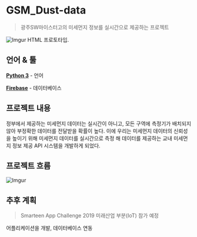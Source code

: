 # GSM_Dust-data
> 광주SW마이스터고의 미세먼지 정보를 실시간으로 제공하는 프로젝트

![Imgur](https://i.imgur.com/a94GGQh.png)
HTML 프로토타입.

## 언어 & 툴
[**Python 3**](https://www.python.org/) - 언어

[**Firebase**](https://firebase.google.com) - 데이터베이스

## 프로젝트 내용
정부에서 제공하는 미세먼지 데이터는 실시간이 아니고, 모든 구역에 측정기가 배치되지 않아 부정확한 데이터를 전달받을 확률이 높다. 이에 우리는 미세먼지 데이터의 신뢰성을 높이기 위해 미세먼지 데이터를 실시간으로 측정 해 데이터를 제공하는 교내 미세먼지 정보 제공 API 시스템을 개발하게 되었다.

## 프로젝트 흐름
![Imgur](https://imgur.com/0uOphZv)

## 추후 계획
> Smarteen App Challenge 2019 미래산업 부분(IoT) 참가 예정

어플리케이션을 개발, 데이터베이스 연동


